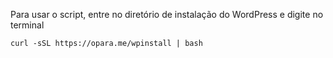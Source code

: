 Para usar o script, entre no diretório de instalação do WordPress e digite no terminal

```
curl -sSL https://opara.me/wpinstall | bash
```